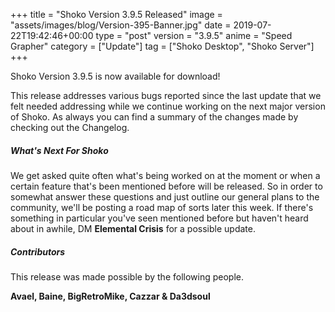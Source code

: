 +++
title = "Shoko Version 3.9.5 Released"
image = "assets/images/blog/Version-395-Banner.jpg"
date = 2019-07-22T19:42:46+00:00
type = "post"
version = "3.9.5"
anime = "Speed Grapher"
category = ["Update"]
tag = ["Shoko Desktop", "Shoko Server"]
+++

Shoko Version 3.9.5 is now available for download!

This release addresses various bugs reported since the last update that we felt needed addressing while we continue working on the next major version of Shoko. As always you can find a summary of the changes made by checking out the Changelog.

##### What's Next For Shoko

We get asked quite often what's being worked on at the moment or when a certain feature that's been mentioned before will be released. So in order to somewhat answer these questions and just outline our general plans to the community, we'll be posting a road map of sorts later this week. If there's something in particular you've seen mentioned before but haven't heard about in awhile, DM **Elemental Crisis** for a possible update.

##### Contributors

This release was made possible by the following people.

**Avael, Baine, BigRetroMike, Cazzar & Da3dsoul**
